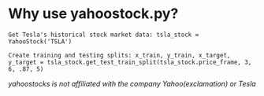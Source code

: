 # Why use yahoostock.py?

    Get Tesla's historical stock market data: tsla_stock = YahooStock('TSLA')

    Create training and testing splits: x_train, y_train, x_target, y_target = tsla_stock.get_test_train_split(tsla_stock.price_frame, 3, 6, .87, 5)

_yahoostocks is not affiliated with the company Yahoo(exclamation) or Tesla_
